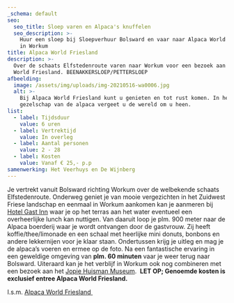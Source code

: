 ```yaml
---
_schema: default
seo:
  seo_title: Sloep varen en Alpaca's knuffelen
  seo_description: >-
    Huur een sloep bij Sloepverhuur Bolsward en vaar naar Alpaca World Friesland
    in Workum 
title: Alpaca World Friesland
description: >-
  Over de schaats Elfstedenroute varen naar Workum voor een bezoek aan Alpaca
  World Friesland. BEENAKKERSLOEP/PETTERSLOEP
afbeelding:
  image: /assets/img/uploads/img-20210516-wa0006.jpg
  alt: >-
    Bij Alpaca World Friesland kunt u genieten en tot rust komen. In het
    gezelschap van de alpaca vergeet u de wereld om u heen. 
list:
  - label: Tijdsduur
    value: 6 uren
  - label: Vertrektijd
    value: In overleg
  - label: Aantal personen
    value: 2 - 28
  - label: Kosten
    value: Vanaf € 25,- p.p
samenwerking: Het Veerhuys en De Wijnberg
---
```


Je vertrekt vanuit Bolsward richting Workum over de welbekende schaats Elfstedenroute. Onderweg geniet je van mooie vergezichten in het Zuidwest Friese landschap en eenmaal in Workum aankomen kan je aanmeren bij <a target="_blank" rel="noopener" href="https://www.hotelgastinn.nl">Hotel Gast Inn</a>&nbsp;waar je op het terras aan het water eventueel een overheerlijke lunch kan nuttigen. Van daaruit loop je plm. 900 meter naar de Alpaca boerderij waar je wordt ontvangen door de gastvrouw. Zij heeft koffie/thee/limonade en een schaal met heerlijke mini donuts, bonbons en andere lekkernijen voor je klaar staan. Ondertussen krijg je uitleg en mag je de alpaca’s voeren en ermee op de foto. Na een fantastische ervaring in een geweldige omgeving van&nbsp;**plm. 60 minuten**&nbsp;vaar je weer terug naar Bolsward. Uiteraard kan je het verblijf in Workum ook nog combineren met een bezoek aan het <a target="_blank" rel="noopener" href="https://www.jopiehuismanmuseum.nl">Jopie Huisman Museum</a>. &nbsp;**LET OP; Genoemde kosten is exclusief entree Alpaca World Friesland.**

I.s.m. <a target="_blank" rel="noopener" href="https://www.alpacaworldfriesland.nl">Alpaca World Friesland&nbsp;</a>

